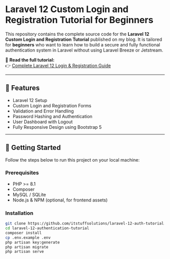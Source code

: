 # Laravel 12 Custom Login and Registration Tutorial for Beginners

This repository contains the complete source code for the **Laravel 12 Custom Login and Registration Tutorial** published on my blog. It is tailored for **beginners** who want to learn how to build a secure and fully functional authentication system in Laravel without using Laravel Breeze or Jetstream.

📘 **Read the full tutorial:**  
👉 [Complete Laravel 12 Login & Registration Guide](https://itstuffsolutiotions.io/complete-laravel-12-custom-login-and-registration-tutorial-for-beginners/)

---

## 🔧 Features

- Laravel 12 Setup
- Custom Login and Registration Forms
- Validation and Error Handling
- Password Hashing and Authentication
- User Dashboard with Logout
- Fully Responsive Design using Bootstrap 5

---

## 🚀 Getting Started

Follow the steps below to run this project on your local machine:

### Prerequisites

- PHP >= 8.1
- Composer
- MySQL / SQLite
- Node.js & NPM (optional, for frontend assets)

### Installation

```bash
git clone https://github.com/itstuffsolutions/laravel-12-auth-tutorial.git
cd laravel-12-authentication-tutorial
composer install
cp .env.example .env
php artisan key:generate
php artisan migrate
php artisan serve
